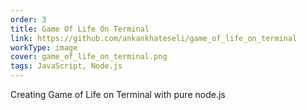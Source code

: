 ```yaml
---
order: 3
title: Game Of Life On Terminal
link: https://github.com/ankankhateseli/game_of_life_on_terminal
workType: image
cover: game_of_life_on_terminal.png
tags: JavaScript, Node.js
---
```


Creating Game of Life on Terminal with pure node.js
